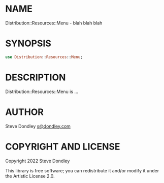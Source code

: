 NAME
====

Distribution::Resources::Menu - blah blah blah

SYNOPSIS
========

```raku
use Distribution::Resources::Menu;
```

DESCRIPTION
===========

Distribution::Resources::Menu is ...

AUTHOR
======

Steve Dondley <s@dondley.com>

COPYRIGHT AND LICENSE
=====================

Copyright 2022 Steve Dondley

This library is free software; you can redistribute it and/or modify it under the Artistic License 2.0.

